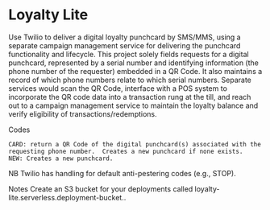 # Loyalty Lite

Use Twilio to deliver a digital loyalty punchcard by SMS/MMS, using a separate campaign management service for delivering the punchcard functionality and lifecycle.  This project solely fields requests for a digital punchcard, represented by a serial number and identifying information (the phone number of the requester) embedded in a QR Code.  It also maintains a record of which phone numbers relate to which serial numbers.  Separate services would scan the QR Code, interface with a POS system to incorporate the QR code data into a transaction rung at the till, and reach out to a campaign management service to maintain the loyalty balance and verify eligibility of transactions/redemptions.

Codes

	CARD: return a QR Code of the digital punchcard(s) associated with the requesting phone number.  Creates a new punchcard if none exists.
	NEW: Creates a new punchcard.

NB Twilio has handling for default anti-pestering codes (e.g., STOP).

Notes
    Create an S3 bucket for your deployments called loyalty-lite.serverless.deployment-bucket.<AWS account region>.
